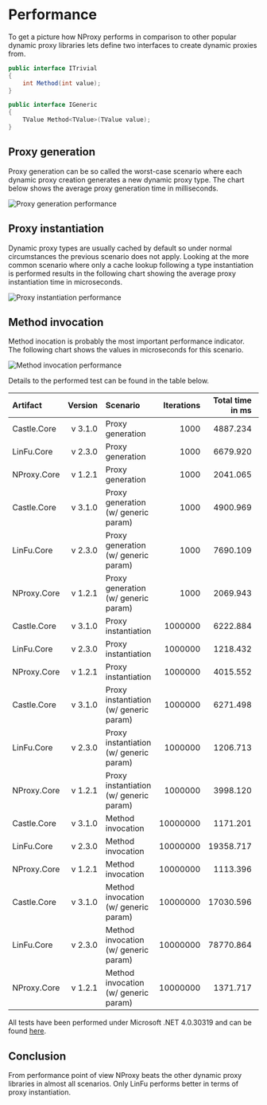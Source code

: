 ﻿# Performance

To get a picture how NProxy performs in comparison to other popular dynamic proxy libraries lets
define two interfaces to create dynamic proxies from.

```csharp
public interface ITrivial
{
    int Method(int value);
}

public interface IGeneric
{
    TValue Method<TValue>(TValue value);
}
```

## Proxy generation

Proxy generation can be so called the worst-case scenario where each dynamic proxy creation
generates a new dynamic proxy type. The chart below shows the average proxy generation time in
milliseconds.

![Proxy generation performance](https://raw.github.com/mtamme/NProxy/master/Documentation/ProxyGeneration.png "Proxy generation performance")

## Proxy instantiation

Dynamic proxy types are usually cached by default so under normal circumstances the previous scenario does not apply.
Looking at the more common scenario where only a cache lookup following a type instantiation is performed results
in the following chart showing the average proxy instantiation time in microseconds.

![Proxy instantiation performance](https://raw.github.com/mtamme/NProxy/master/Documentation/ProxyInstantiation.png "Proxy instantiation performance")

## Method invocation

Method inocation is probably the most important performance indicator. The following chart shows
the values in microseconds for this scenario.

![Method invocation performance](https://raw.github.com/mtamme/NProxy/master/Documentation/MethodInvocation.png "Method invocation performance")

Details to the performed test can be found in the table below.

| Artifact  | Version | Scenario                             | Iterations | Total time in ms | Average time in µs |
|:----------|--------:|:-------------------------------------|-----------:|-----------------:|-------------------:|
|Castle.Core|  v 3.1.0|Proxy generation                      |        1000|          4887.234|            4887.234|
|LinFu.Core |  v 2.3.0|Proxy generation                      |        1000|          6679.920|            6679.920|
|NProxy.Core|  v 1.2.1|Proxy generation                      |        1000|          2041.065|            2041.065|
|Castle.Core|  v 3.1.0|Proxy generation (w/ generic param)   |        1000|          4900.969|            4900.969|
|LinFu.Core |  v 2.3.0|Proxy generation (w/ generic param)   |        1000|          7690.109|            7690.109|
|NProxy.Core|  v 1.2.1|Proxy generation (w/ generic param)   |        1000|          2069.943|            2069.943|
|Castle.Core|  v 3.1.0|Proxy instantiation                   |     1000000|          6222.884|               6.223|
|LinFu.Core |  v 2.3.0|Proxy instantiation                   |     1000000|          1218.432|               1.218|
|NProxy.Core|  v 1.2.1|Proxy instantiation                   |     1000000|          4015.552|               4.016|
|Castle.Core|  v 3.1.0|Proxy instantiation (w/ generic param)|     1000000|          6271.498|               6.271|
|LinFu.Core |  v 2.3.0|Proxy instantiation (w/ generic param)|     1000000|          1206.713|               1.207|
|NProxy.Core|  v 1.2.1|Proxy instantiation (w/ generic param)|     1000000|          3998.120|               3.998|
|Castle.Core|  v 3.1.0|Method invocation                     |    10000000|          1171.201|               0.117|
|LinFu.Core |  v 2.3.0|Method invocation                     |    10000000|         19358.717|               1.936|
|NProxy.Core|  v 1.2.1|Method invocation                     |    10000000|          1113.396|               0.111|
|Castle.Core|  v 3.1.0|Method invocation (w/ generic param)  |    10000000|         17030.596|               1.703|
|LinFu.Core |  v 2.3.0|Method invocation (w/ generic param)  |    10000000|         78770.864|               7.877|
|NProxy.Core|  v 1.2.1|Method invocation (w/ generic param)  |    10000000|          1371.717|               0.137|

All tests have been performed under Microsoft .NET 4.0.30319 and can be found [here](https://github.com/mtamme/NProxy/tree/master/Source/Test/NProxy.Core.Test/Performance).

## Conclusion

From performance point of view NProxy beats the other dynamic proxy libraries in almost all scenarios. Only LinFu performs better
in terms of proxy instantiation.